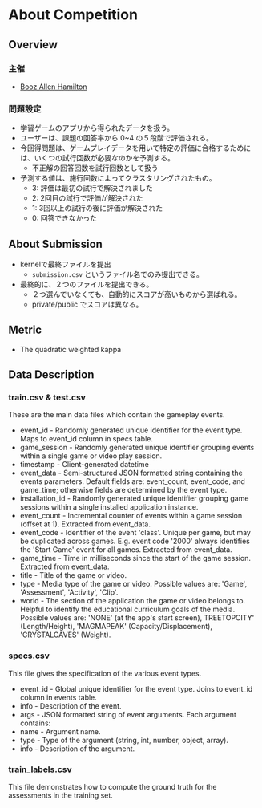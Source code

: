 # About Competition

## Overview
### 主催
- [Booz Allen Hamilton](https://www.boozallen.com/)

### 問題設定
- 学習ゲームのアプリから得られたデータを扱う。
- ユーザーは、課題の回答率から 0~4 の５段階で評価される。
- 今回得問題は、ゲームプレイデータを用いて特定の評価に合格するためには、いくつの試行回数が必要なのかを予測する。    
  - 不正解の回答回数を試行回数として扱う
- 予測する値は、施行回数によってクラスタリングされたもの。
  - 3: 評価は最初の試行で解決されました
  - 2: 2回目の試行で評価が解決された
  - 1: 3回以上の試行の後に評価が解決された 
  - 0: 回答できなかった


## About Submission
- kernelで最終ファイルを提出
  - `submission.csv` というファイル名でのみ提出できる。
- 最終的に、２つのファイルを提出できる。
  - ２つ選んでいなくても、自動的にスコアが高いものから選ばれる。
  - private/public でスコアは異なる。


## Metric
- The quadratic weighted kappa

## Data Description

### train.csv & test.csv
These are the main data files which contain the gameplay events.

- event_id - Randomly generated unique identifier for the event type. Maps to event_id column in specs table.
- game_session - Randomly generated unique identifier grouping events within a single game or video play session.
- timestamp - Client-generated datetime
- event_data - Semi-structured JSON formatted string containing the events parameters. Default fields are: event_count, event_code, and game_time; otherwise fields are determined by the event type.
- installation_id - Randomly generated unique identifier grouping game sessions within a single installed application instance.
- event_count - Incremental counter of events within a game session (offset at 1). Extracted from event_data.
- event_code - Identifier of the event 'class'. Unique per game, but may be duplicated across games. E.g. event code '2000' always identifies the 'Start Game' event for all games. Extracted from event_data.
- game_time - Time in milliseconds since the start of the game session. Extracted from event_data.
- title - Title of the game or video.
- type - Media type of the game or video. Possible values are: 'Game', 'Assessment', 'Activity', 'Clip'.
- world - The section of the application the game or video belongs to. Helpful to identify the educational curriculum goals of the media. Possible values are: 'NONE' (at the app's start screen), TREETOPCITY' (Length/Height), 'MAGMAPEAK' (Capacity/Displacement), 'CRYSTALCAVES' (Weight).

### specs.csv
This file gives the specification of the various event types.

- event_id - Global unique identifier for the event type. Joins to event_id column in events table.
- info - Description of the event.
- args - JSON formatted string of event arguments. Each argument contains:
- name - Argument name.
- type - Type of the argument (string, int, number, object, array).
- info - Description of the argument.
 
### train_labels.csv
This file demonstrates how to compute the ground truth for the assessments in the training set.

